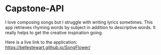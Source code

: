 # Capstone-API

I love composing songs but I struggle with writing lyrics sometimes. This app retrieves rhyming words by subject in addition to descriptive words. It really helps to get the creative inspiration going.

Here is a live link to the application:
https://kellestewart.github.io/SongFlower/
